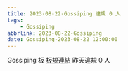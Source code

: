 ```yaml
---
title: 2023-08-22-Gossiping 違規 0 人
tags:
    - Gossiping
abbrlink: 2023-08-22-Gossiping
date: Gossiping-2023-08-22 12:00:00
---
```

Gossiping 板 [板規連結](https://www.ptt.cc/bbs/Gossiping/M.1637425085.A.07D.html)
昨天違規 0 人

